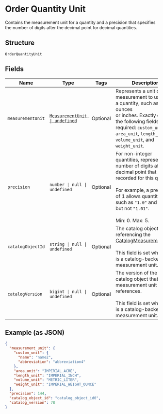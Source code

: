 
# Order Quantity Unit

Contains the measurement unit for a quantity and a precision that
specifies the number of digits after the decimal point for decimal quantities.

## Structure

`OrderQuantityUnit`

## Fields

| Name | Type | Tags | Description |
|  --- | --- | --- | --- |
| `measurementUnit` | [`MeasurementUnit \| undefined`](../models/measurement-unit.md) | Optional | Represents a unit of measurement to use with a quantity, such as ounces<br/>or inches. Exactly one of the following fields are required: `custom_unit`,<br/>`area_unit`, `length_unit`, `volume_unit`, and `weight_unit`. |
| `precision` | `number \| null \| undefined` | Optional | For non-integer quantities, represents the number of digits after the decimal point that are<br/>recorded for this quantity.<br/><br/>For example, a precision of 1 allows quantities such as `"1.0"` and `"1.1"`, but not `"1.01"`.<br/><br/>Min: 0. Max: 5. |
| `catalogObjectId` | `string \| null \| undefined` | Optional | The catalog object ID referencing the<br/>[CatalogMeasurementUnit](entity:CatalogMeasurementUnit).<br/><br/>This field is set when this is a catalog-backed measurement unit. |
| `catalogVersion` | `bigint \| null \| undefined` | Optional | The version of the catalog object that this measurement unit references.<br/><br/>This field is set when this is a catalog-backed measurement unit. |

## Example (as JSON)

```json
{
  "measurement_unit": {
    "custom_unit": {
      "name": "name2",
      "abbreviation": "abbreviation4"
    },
    "area_unit": "IMPERIAL_ACRE",
    "length_unit": "IMPERIAL_INCH",
    "volume_unit": "METRIC_LITER",
    "weight_unit": "IMPERIAL_WEIGHT_OUNCE"
  },
  "precision": 144,
  "catalog_object_id": "catalog_object_id0",
  "catalog_version": 78
}
```

